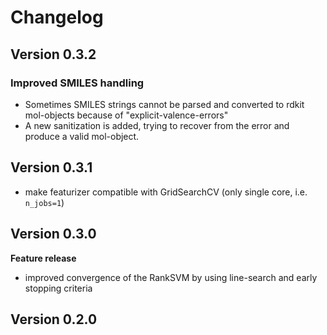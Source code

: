 # Changelog

## Version 0.3.2

### Improved SMILES handling
- Sometimes SMILES strings cannot be parsed and converted to rdkit mol-objects because of "explicit-valence-errors"
- A new sanitization is added, trying to recover from the error and produce a valid mol-object.

## Version 0.3.1
- make featurizer compatible with GridSearchCV (only single core, i.e. ```n_jobs=1```)

## Version 0.3.0
**Feature release**
- improved convergence of the RankSVM by using line-search and early stopping criteria

## Version 0.2.0
